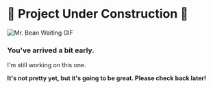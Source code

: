 # 🚧 Project Under Construction 🚧

![Mr. Bean Waiting GIF](https://media1.tenor.com/m/rec5dlPBK2cAAAAd/mr-bean-waiting.gif)


### You've arrived a bit early.

I'm still working on this one.

**It's not pretty yet, but it's going to be great. Please check back later!**
